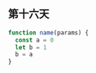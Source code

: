 ## 第十六天

<!-- 
  今天是学习如何删除一个函数

  %   是匹配括号，光标会在左右括号或花括号之间跳转
  vim-indent-object：以缩进来匹配的，对于像Python等语言比较好用，主要光标不能在首尾，要在函数内部。
    ii  缩进的函数内部。
    ai  缩进的整个函数，如果是js格式化后使用函数结尾的花括号不会被包含。
    aI  缩进的整个函数，js格式化使用也可以。

    在写js或ts中用不到ai，所以可以在vim.operatorPendingModeKeyBindings中映射为aI
    {
      "before": [
        "a",
        "i"
      ],
      "after": [
        "a",
        "I"
      ]
    }


  dap   基于段落，但是段落是以空行为分割的，所以如果函数内部有空行便无法删除整个函数
  daI   只要格式化后就可以删除整个函数，但是光标不能在函数名等函数首尾上,需要在函数体内部才能使用

  V$%d  意思是先使用V将当前行可视化，然后$移动到尾部的花括号上，%是移动下左花括号对应额右花括号上，也就是函数尾部，然后d删除。
        但是这个方式需要按4次，所以可以修改映射实现，在vim.normalModeKeyBindings中配置实现，之后可以空格+d+f实现删除函数
    {
      "before": [
        "<Leader>",
        "d",
        "f"
      ],
      "after": [
        "V",
        "$",
        "%",
        "d"
      ]
    }


 -->





```js
function name(params) {
  const a = 0
  let b = 1
  b = a
}



```